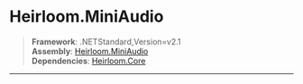 # Heirloom.MiniAudio

> **Framework**: .NETStandard,Version=v2.1  
> **Assembly**: [Heirloom.MiniAudio][0]  
> **Dependencies**: [Heirloom.Core][1]  

--------------------------------------------------------------------------------

[0]: Heirloom.MiniAudio.md
[1]: Heirloom.Core.md
